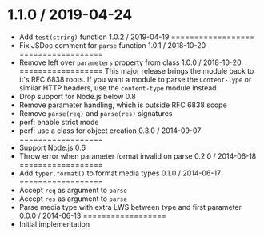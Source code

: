 1.1.0 / 2019-04-24
==================
  * Add `test(string)` function
1.0.2 / 2019-04-19
==================
  * Fix JSDoc comment for `parse` function
1.0.1 / 2018-10-20
==================
  * Remove left over `parameters` property from class
1.0.0 / 2018-10-20
==================
This major release brings the module back to it's RFC 6838 roots. If you want
a module to parse the `Content-Type` or similar HTTP headers, use the
`content-type` module instead.
  * Drop support for Node.js below 0.8
  * Remove parameter handling, which is outside RFC 6838 scope
  * Remove `parse(req)` and `parse(res)` signatures
  * perf: enable strict mode
  * perf: use a class for object creation
0.3.0 / 2014-09-07
==================
  * Support Node.js 0.6
  * Throw error when parameter format invalid on parse
0.2.0 / 2014-06-18
==================
  * Add `typer.format()` to format media types
0.1.0 / 2014-06-17
==================
  * Accept `req` as argument to `parse`
  * Accept `res` as argument to `parse`
  * Parse media type with extra LWS between type and first parameter
0.0.0 / 2014-06-13
==================
  * Initial implementation
